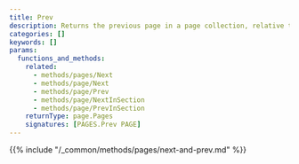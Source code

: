 ```yaml
---
title: Prev
description: Returns the previous page in a page collection, relative to the given page.
categories: []
keywords: []
params:
  functions_and_methods:
    related:
      - methods/pages/Next
      - methods/page/Next
      - methods/page/Prev
      - methods/page/NextInSection
      - methods/page/PrevInSection
    returnType: page.Pages
    signatures: [PAGES.Prev PAGE]
---
```


{{% include "/_common/methods/pages/next-and-prev.md" %}}

